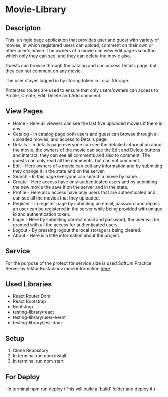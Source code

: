 # Movie-Library
## Descripton

This is single page application that provides user and guest with variety of movies,
in which registered users can upload, comment on their own or other user's movie.
The owners of a movie can view Edit page via button which only they can see, and they
can delete the movie also.

Guests can browse through the catalog and can access Details page, but they can not 
comment on any movie.

The user stayes logged in by storing token in Local Storage.

Protected routes are used to ensure that only users/owners can access to Profile, Create, 
Edit, Delete and Add comment.

## View Pages
- Home - Here all viewers can see the last five uploaded movies if there is any.
- Catalog - In catalog page both users and guest can browse through all uploaded movies, and access to Details page.
- Details - In details page everyone can see the detailed information about the movie, the owners of the movie can see the Edit and Delete buttons and interact, they can see all comments and also to comment. The guests can only read all the comments, but can not comment.
- Edit - Here owners of a movie can edit any information and by submiting they change it in the state and on the server.
- Search - In this page everyone can search a movie by name.
- Create - Here access have only authenticated users and by submiting the new movie the save it on the server and in the state.
- Profile - Here also access have only users that are authenticated and can see all the movies that they uploaded.
- Register - In register page by submiting an email, password and repass an user can be registered in the server while being provided with unique id and authentication token.
- Login - Here by submiting correct email and password, the user will be granted with all the access for authenticated users.
- Logout - By pressing logout the local storage is being cleared.
- About - Here is a little information about the project.

## Service

For the purpose of the profect for service side is used SoftUni Practice Server 
by Viktor Kostadinov more information [here](https://github.com/softuni-practice-server/softuni-practice-server)

## Used Libraries
- React Router Dom
- React Bootstrap
- Bootstrap
- testing-library/react
- testing-library/user-event
- testing-library/jest-dom

## Setup
1. Clone Repository
2. In terminal run npm install
3. In terminal run npm start

## For Deploy
-In terminal npm run deploy (This will build a 'build' folder and deploy it.) 